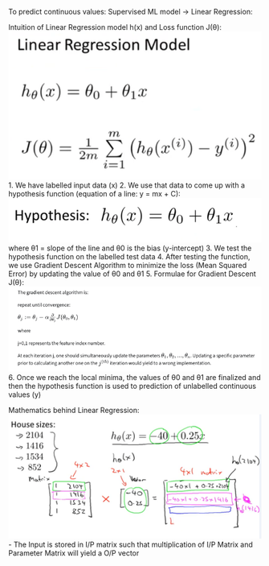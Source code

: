 To predict continuous values: Supervised ML model -> Linear Regression:

Intuition of Linear Regression model h(x) and Loss function J(θ): ![alt text](Images/image-2.png)
    1. We have labelled input data (x)
    2. We use that data to come up with a hypothesis function (equation of a line: y = mx + C): ![alt text](Images/image.png)
      where θ1 = slope of the line and θ0 is the bias (y-intercept)
    3. We test the hypothesis function on the labelled test data
    4. After testing the function, we use Gradient Descent Algorithm to minimize the loss (Mean Squared Error) by updating the value of θ0 and θ1
    5. Formulae for Gradient Descent J(θ): ![alt text](Images/image-3.png)
    6. Once we reach the local minima, the values of θ0 and θ1 are finalized and then the hypothesis function is used to prediction of unlabelled continuous values (y)


Mathematics behind Linear Regression: ![alt text](Images/image-4.png) - The Input is stored in I/P matrix such that multiplication of I/P Matrix and Parameter Matrix will yield a O/P vector


